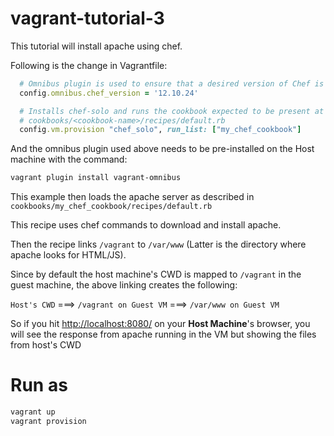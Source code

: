 # vagrant-tutorial-3

This tutorial will install apache using chef.

Following is the change in Vagrantfile:
```ruby
  # Omnibus plugin is used to ensure that a desired version of Chef is installed.
  config.omnibus.chef_version = '12.10.24'

  # Installs chef-solo and runs the cookbook expected to be present at
  # cookbooks/<cookbook-name>/recipes/default.rb
  config.vm.provision "chef_solo", run_list: ["my_chef_cookbook"]
```

And the omnibus plugin used above needs to be pre-installed on the Host machine with the command:
```bash
vagrant plugin install vagrant-omnibus
```

This example then loads the apache server as described in `cookbooks/my_chef_cookbook/recipes/default.rb`

This recipe uses chef commands to download and install apache.

Then the recipe links `/vagrant` to `/var/www` (Latter is the directory where apache looks for HTML/JS).

Since by default the host machine's CWD is mapped to `/vagrant` in the guest machine, the above linking creates the following:

`Host's CWD` ===> `/vagrant on Guest VM` ===>  `/var/www on Guest VM`

So if you hit [http://localhost:8080/](http://localhost:8080/) on your **Host Machine**'s browser, you will
see the response from apache running in the VM but showing the files from host's CWD


# Run as
```bash
vagrant up
vagrant provision
```
